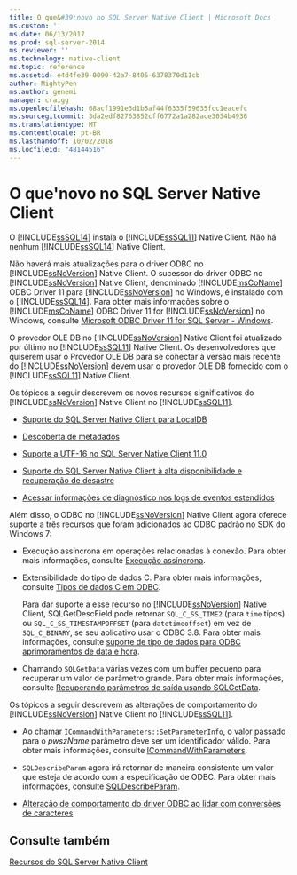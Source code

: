 ```yaml
---
title: O que&#39;novo no SQL Server Native Client | Microsoft Docs
ms.custom: ''
ms.date: 06/13/2017
ms.prod: sql-server-2014
ms.reviewer: ''
ms.technology: native-client
ms.topic: reference
ms.assetid: e4d4fe39-0090-42a7-8405-6378370d11cb
author: MightyPen
ms.author: genemi
manager: craigg
ms.openlocfilehash: 68acf1991e3d1b5af44f6335f59635fcc1eacefc
ms.sourcegitcommit: 3da2edf82763852cff6772a1a282ace3034b4936
ms.translationtype: MT
ms.contentlocale: pt-BR
ms.lasthandoff: 10/02/2018
ms.locfileid: "48144516"
---
```

# <a name="what39s-new-in-sql-server-native-client"></a>O que&#39;novo no SQL Server Native Client
  O [!INCLUDE[ssSQL14](../../includes/sssql14-md.md)] instala o [!INCLUDE[ssSQL11](../../includes/sssql11-md.md)] Native Client. Não há nenhum [!INCLUDE[ssSQL14](../../includes/sssql14-md.md)] Native Client.  
  
 Não haverá mais atualizações para o driver ODBC no [!INCLUDE[ssNoVersion](../../includes/ssnoversion-md.md)] Native Client. O sucessor do driver ODBC no [!INCLUDE[ssNoVersion](../../includes/ssnoversion-md.md)] Native Client, denominado [!INCLUDE[msCoName](../../includes/msconame-md.md)] ODBC Driver 11 para [!INCLUDE[ssNoVersion](../../includes/ssnoversion-md.md)] no Windows, é instalado com o [!INCLUDE[ssSQL14](../../includes/sssql14-md.md)]. Para obter mais informações sobre o [!INCLUDE[msCoName](../../includes/msconame-md.md)] ODBC Driver 11 for [!INCLUDE[ssNoVersion](../../includes/ssnoversion-md.md)] no Windows, consulte [Microsoft ODBC Driver 11 for SQL Server - Windows](http://www.microsoft.com/download/details.aspx?id=36434).  
  
 O provedor OLE DB no [!INCLUDE[ssNoVersion](../../includes/ssnoversion-md.md)] Native Client foi atualizado por último no [!INCLUDE[ssSQL11](../../includes/sssql11-md.md)] Native Client. Os desenvolvedores que quiserem usar o Provedor OLE DB para se conectar à versão mais recente do [!INCLUDE[ssNoVersion](../../includes/ssnoversion-md.md)] devem usar o provedor OLE DB fornecido com o [!INCLUDE[ssSQL11](../../includes/sssql11-md.md)] Native Client.  
  
 Os tópicos a seguir descrevem os novos recursos significativos do [!INCLUDE[ssNoVersion](../../includes/ssnoversion-md.md)] Native Client no [!INCLUDE[ssSQL11](../../includes/sssql11-md.md)].  
  
-   [Suporte do SQL Server Native Client para LocalDB](features/sql-server-native-client-support-for-localdb.md)  
  
-   [Descoberta de metadados](features/metadata-discovery.md)  
  
-   [Suporte a UTF-16 no SQL Server Native Client 11.0](features/utf-16-support-in-sql-server-native-client-11-0.md)  
  
-   [Suporte do SQL Server Native Client à alta disponibilidade e recuperação de desastre](features/sql-server-native-client-support-for-high-availability-disaster-recovery.md)  
  
-   [Acessar informações de diagnóstico nos logs de eventos estendidos](features/accessing-diagnostic-information-in-the-extended-events-log.md)  
  
 Além disso, o ODBC no [!INCLUDE[ssNoVersion](../../includes/ssnoversion-md.md)] Native Client agora oferece suporte a três recursos que foram adicionados ao ODBC padrão no SDK do Windows 7:  
  
-   Execução assíncrona em operações relacionadas à conexão. Para obter mais informações, consulte [Execução assíncrona](http://go.microsoft.com/fwlink/?LinkID=191493).  
  
-   Extensibilidade do tipo de dados C. Para obter mais informações, consulte [Tipos de dados C em ODBC](http://go.microsoft.com/fwlink/?LinkID=191495).  
  
     Para dar suporte a esse recurso no [!INCLUDE[ssNoVersion](../../includes/ssnoversion-md.md)] Native Client, SQLGetDescField pode retornar `SQL_C_SS_TIME2` (para `time` tipos) ou `SQL_C_SS_TIMESTAMPOFFSET` (para `datetimeoffset`) em vez de `SQL_C_BINARY`, se seu aplicativo usar o ODBC 3.8. Para obter mais informações, consulte [suporte de tipo de dados para ODBC aprimoramentos de data e hora](features/date-and-time-improvements.md).  
  
-   Chamando `SQLGetData` várias vezes com um buffer pequeno para recuperar um valor de parâmetro grande. Para obter mais informações, consulte [Recuperando parâmetros de saída usando SQLGetData](http://go.microsoft.com/fwlink/?LinkID=191494).  
  
 Os tópicos a seguir descrevem as alterações de comportamento do [!INCLUDE[ssNoVersion](../../includes/ssnoversion-md.md)] Native Client no [!INCLUDE[ssSQL11](../../includes/sssql11-md.md)].  
  
-   Ao chamar `ICommandWithParameters::SetParameterInfo`, o valor passado para o *pwszName* parâmetro deve ser um identificador válido. Para obter mais informações, consulte [ICommandWithParameters](../native-client-ole-db-interfaces/icommandwithparameters.md).  
  
-   `SQLDescribeParam` agora irá retornar de maneira consistente um valor que esteja de acordo com a especificação de ODBC. Para obter mais informações, consulte [SQLDescribeParam](../native-client-odbc-api/sqldescribeparam.md).  
  
-   [Alteração de comportamento do driver ODBC ao lidar com conversões de caracteres](features/odbc-driver-behavior-change-when-handling-character-conversions.md)  
  
## <a name="see-also"></a>Consulte também  
 [Recursos do SQL Server Native Client](features/sql-server-native-client-features.md)  
  
  
